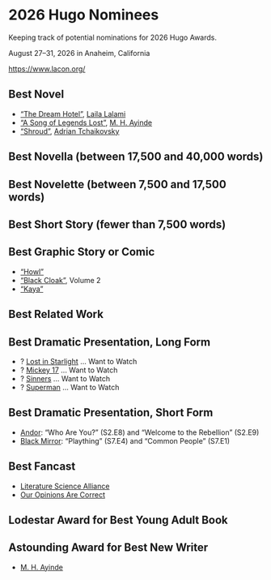 # 2026 Hugo Nominees

Keeping track of potential nominations for 2026 Hugo Awards.

August 27–31, 2026 in Anaheim, California

https://www.lacon.org/

## Best Novel
- [“The Dream Hotel”](https://www.penguinrandomhouse.com/books/717465/the-dream-hotel-a-read-with-jenna-pick-by-laila-lalami/), [Laila Lalami](https://lailalalami.com/)
- [“A Song of Legends Lost”](https://www.simonandschuster.com/books/A-Song-of-Legends-Lost/M-H-Ayinde/Invoker-Trilogy/9781668086834), [M. H. Ayinde](https://www.mhayinde.com/)
- [“Shroud”](https://www.panmacmillan.com/authors/adrian-tchaikovsky/shroud/9781035013791), [Adrian Tchaikovsky](https://adriantchaikovsky.com/)

## Best Novella (between 17,500 and 40,000 words)

## Best Novelette (between 7,500 and 17,500 words)

## Best Short Story (fewer than 7,500 words)

## Best Graphic Story or Comic
- [“Howl”](https://comicsahoy.com/series/howl)
- [“Black Cloak”](https://imagecomics.com/comics/releases/black-cloak-tp-vol-2), Volume 2
- [“Kaya”](https://imagecomics.com/comics/series/kaya)

## Best Related Work

## Best Dramatic Presentation, Long Form
- ? [Lost in Starlight](https://www.netflix.com/title/81664623) ... Want to Watch
- ? [Mickey 17](https://www.hbomax.com/movies/mickey-17/fbe17356-9db7-4ab3-928e-32978e0cfbc7) ... Want to Watch
- ? [Sinners](https://www.hbomax.com/movies/sinners/2a072173-2bac-43ba-9933-10eba021ed96) ... Want to Watch
- ? [Superman](https://en.wikipedia.org/wiki/Superman_(2025_film)) ... Want to Watch

## Best Dramatic Presentation, Short Form
- [Andor](https://www.disneyplus.com/browse/entity-faba988a-a9f5-45f2-a074-0775a7d6f67a): “Who Are You?” (S2.E8) and “Welcome to the Rebellion” (S2.E9)
- [Black Mirror](https://www.netflix.com/title/70264888): “Plaything” (S7.E4) and “Common People” (S7.E1)

## Best Fancast
- [Literature Science Alliance](https://www.youtube.com/@LiteratureScienceAlliance)
- [Our Opinions Are Correct](https://www.ouropinionsarecorrect.com/)

## Lodestar Award for Best Young Adult Book

## Astounding Award for Best New Writer
- [M. H. Ayinde](https://www.mhayinde.com/)
